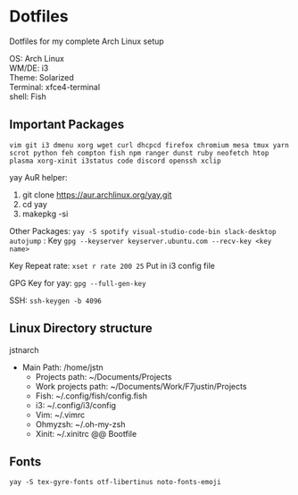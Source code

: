 # Dotfiles

Dotfiles for my complete Arch Linux setup

OS: Arch Linux<br>
WM/DE: i3<br>
Theme: Solarized<br>
Terminal: xfce4-terminal<br>
shell: Fish

## Important Packages
`vim git i3 dmenu xorg wget curl dhcpcd firefox chromium mesa tmux yarn scrot python feh compton fish npm ranger dunst ruby neofetch htop plasma xorg-xinit i3status code discord openssh xclip`

yay AuR helper: 
1. git clone https://aur.archlinux.org/yay.git
2. cd yay
3. makepkg -si

Other Packages: `yay -S spotify visual-studio-code-bin slack-desktop autojump` : Key `gpg --keyserver keyserver.ubuntu.com --recv-key <key name>`

Key Repeat rate: `xset r rate 200 25` Put in i3 config file

GPG Key for yay: `gpg --full-gen-key`

SSH: `ssh-keygen -b 4096` 
 
## Linux Directory structure
jstnarch<br>
- Main Path: /home/jstn
  - Projects path: ~/Documents/Projects
  - Work projects path: ~/Documents/Work/F7justin/Projects
  - Fish: ~/.config/fish/config.fish
  - i3: ~/.config/i3/config
  - Vim: ~/.vimrc
  - Ohmyzsh: ~/.oh-my-zsh
  - Xinit: ~/.xinitrc @@ Bootfile

## Fonts
`yay -S tex-gyre-fonts otf-libertinus noto-fonts-emoji`
